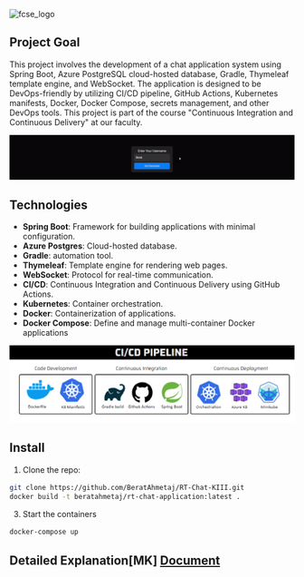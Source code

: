 ![fcse_logo](https://github.com/BeratAhmetaj/Museudonia/blob/main/Gif%20Animations/Logo_FINKI_UKIM_EN/Logo_FINKI_UKIM_EN_00000.png)

## Project Goal
This project involves the development of a chat application system using Spring Boot, Azure PostgreSQL cloud-hosted database, Gradle, Thymeleaf template engine, and WebSocket. The application is designed to be DevOps-friendly by utilizing CI/CD pipeline, GitHub Actions, Kubernetes manifests, Docker, Docker Compose, secrets management, and other DevOps tools. This project is part of the course "Continuous Integration and Continuous Delivery" at our faculty.

![Graph](readme.gif)

## Technologies

- **Spring Boot**: Framework for building applications with minimal configuration.
- **Azure Postgres**: Cloud-hosted database.
- **Gradle**: automation tool.
- **Thymeleaf**: Template engine for rendering web pages.
- **WebSocket**: Protocol for real-time communication.
- **CI/CD**: Continuous Integration and Continuous Delivery using GitHub Actions.
- **Kubernetes**: Container orchestration.
- **Docker**: Containerization of applications.
- **Docker Compose**: Define and manage multi-container Docker applications
  

![Graph](graph.png)



## Install

1. Clone the repo:
```bash
git clone https://github.com/BeratAhmetaj/RT-Chat-KIII.git
docker build -t beratahmetaj/rt-chat-application:latest .
```

3. Start the containers
```bash
docker-compose up
```

## Detailed Explanation[MK] [Document](https://github.com/BeratAhmetaj/RT-Chat-KIII/blob/master/Realtime%20Chat%20-%20Continuous%20Integration_Continous%20Delivery.pdf)
  
